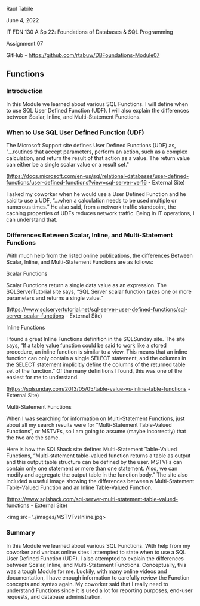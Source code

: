Raul Tabile

June 4, 2022

IT FDN 130 A Sp 22: Foundations of Databases & SQL Programming

Assignment 07

GitHub - https://github.com/rtabuw/DBFoundations-Module07


## Functions


### Introduction

In this Module we learned about various SQL Functions. I will define when to use SQL User Defined Function (UDF). I will also explain the differences between Scalar, Inline, and Multi-Statement Functions. 


### When to Use SQL User Defined Function (UDF)

The Microsoft Support site defines User Defined Functions (UDF) as, "...routines that accept parameters, perform an action, such as a complex calculation, and return the result of that action as a value. The return value can either be a single scalar value or a result set."

(https://docs.microsoft.com/en-us/sql/relational-databases/user-defined-functions/user-defined-functions?view=sql-server-ver16 - External Site)

I asked my coworker when he would use a User Defined Function and he said to use a UDF, “…when a calculation needs to be used multiple or numerous times.” He also said, from a network traffic standpoint, the caching properties of UDFs reduces network traffic. Being in IT operations, I can understand that.


### Differences Between Scalar, Inline, and Multi-Statement Functions

With much help from the listed online publications, the differences Between Scalar, Inline, and Multi-Statement Functions are as follows:

Scalar Functions

Scalar Functions return a single data value as an expression. The SQLServerTutorial site says, “SQL Server scalar function takes one or more parameters and returns a single value.”

(https://www.sqlservertutorial.net/sql-server-user-defined-functions/sql-server-scalar-functions - External Site)


Inline Functions

I found a great Inline Functions definition in the SQLSunday site. The site says, “If a table value function could be said to work like a stored procedure, an inline function is similar to a view. This means that an inline function can only contain a single SELECT statement, and the columns in the SELECT statement implicitly define the columns of the returned table set of the function.” Of the many definitions I found, this was one of the easiest for me to understand. 

(https://sqlsunday.com/2013/05/05/table-value-vs-inline-table-functions - External Site)
     
Multi-Statement Functions

When I was searching for information on Multi-Statement Functions, just about all my search results were for “Multi-Statement Table-Valued Functions”, or MSTVFs, so I am going to assume (maybe incorrectly) that the two are the same.

Here is how the SQLShack site defines Multi-Statement Table-Valued Functions, “Multi-statement table-valued function returns a table as output and this output table structure can be defined by the user. MSTVFs can contain only one statement or more than one statement. Also, we can modify and aggregate the output table in the function body.” The site also included a useful image showing the differences between a Multi-Statement Table-Valued Function and an Inline Table-Valued Function.

(https://www.sqlshack.com/sql-server-multi-statement-table-valued-functions - External Site)

<img src="./images/MSTVFvsInline.jpg>

 


### Summary

In this Module we learned about various SQL Functions. With help from my coworker and various online sites I attempted to state when to use a SQL User Defined Function (UDF). I also attempted to explain the differences between Scalar, Inline, and Multi-Statement Functions. Conceptually, this was a tough Module for me. Luckily, with many online videos and documentation, I have enough information to carefully review the Function  concepts and syntax again. My coworker said that I really need to understand Functions since it is used a lot for reporting purposes, end-user requests, and database administration.    


